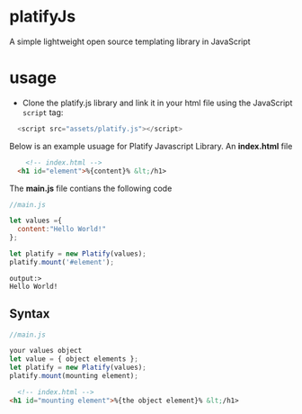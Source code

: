 # platifyJs
A simple lightweight open source templating library in JavaScript


# usage
- Clone the platify.js library and link it in your html file using the JavaScript `script` tag:
```javascript 
  <script src="assets/platify.js"></script> 
```

Below is an example usuage for Platify Javascript Library. An **index.html** file

```html
    <!-- index.html -->
  <h1 id="element">%{content}% &lt;/h1>
```

The **main.js** file contians the following code

```javascript
//main.js

let values ={
  content:"Hello World!"
};

let platify = new Platify(values);
platify.mount('#element');
```

```
output:>
Hello World!
```

## Syntax

```javascript
//main.js

your values object
let value = { object elements };
let platify = new Platify(values);
platify.mount(mounting element);
```

```html
  <!-- index.html -->
<h1 id="mounting element">%{the object element}% &lt;/h1>
```
